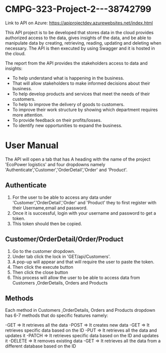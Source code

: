 # CMPG-323-Project-2---38742799

Link to API on Azure:
https://apiprojectdev.azurewebsites.net/index.html

This API project is to be developed that stores data in the cloud provides authorized access to the data, gives insights of the data, and be able to manipulate data by creating, retrieving, reading, updating and deleting when necessary. The API is then executed by using Swagger and it is hosted in the cloud.

The report from the API provides the stakeholders access to data and insights:
-	To help understand what is happening in the business.
-	That will allow stakeholders to make informed decisions about their business. 
-	To help develop products and services that meet the needs of their customers.
-	To help to improve the delivery of goods to customers.
-	To improve their work structure by showing which department requires more attention.
-	To provide feedback on their profits/losses.
-	To identify new opportunities to expand the business.

# User Manual
The API will open a tab that has A heading with the name of the project 'EcoPower logistics' and four dropdowns namely 'Authenticate','Customer','OrderDetail','Order' and 'Product'.

## Authenticate
1. For the user to be able to access any data under 'Customer','OrderDetail','Order' and 'Product' they to first register with their Username,email and password.
2. Once it is successful, login with your username and password to get a token.
3. This token should then be copied.

## Customer/OrderDetail/Order/Product
1. Go to the customer dropdown.
2. Under tab click the lock in 'GET/api/Customers'.
3. A pop-up will appear and that will require the user to paste the token.
4. Then click the execute button
5. Then click the close button
6. This process will allow the user to be able to access data from Customers ,OrderDetails, Orders and Products

## Methods
Each method in Customers ,OrderDetails, Orders and Products dropdown has 6-7 methods that do specific features namely:

  -GET => It retrieves all the data
  -POST => It creates new data
  -GET => It retrieves specific data based on the ID
  -PUT => It retrieves all the data and updates it
  -PATCH => It retrieves specific data based on the ID and updates it
  -DELETE => It removes existing data
  -GET => It retrieves all the data from a different database based on the ID 
  

   
